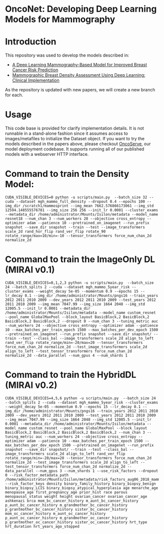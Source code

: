 # OncoNet: Developing Deep Learning Models for Mammography

# Introduction
This repository was used to develop the models described in:

- [A Deep Learning Mammography-Based Model for Improved Breast Cancer Risk Prediction](https://pubs.rsna.org/doi/)
- [Mammographic Breast Density Assessment Using
Deep Learning: Clinical Implementation](https://pubs.rsna.org/doi/10.1148/radiol.2018180694)

As the repository is updated with new papers, we will create a new branch for each.

# Usage
This code base is provided for clarify implementation details. It is not runnable in a stand-alone fashion since it assumes access to images/metafiles to initialize the Dataset object. If you want to try the models described in the papers above, please checkout [OncoServe](https://github.com/yala/OncoServe_Public), our model deployment codebase. It supports running all of our published models with a webserver HTTP interface.

# Command to train the Density Model:
```
CUDA_VISIBLE_DEVICES=0 python -u scripts/main.py  --batch_size 32 --cuda --dataset mgh_mammo_full_density --dropout 0.4 --epochs 100 --img_dir /scratch1/mammosprint --img_mean 7662.576866173061 --img_std 12594.148555576781 --img_size 256 256 --init_lr 0.0001 --cluster_exams --metadata_dir /home/administrator/Mounts/Isilon/metadata --model_name resnet18 --num_chan 3 --num_workers 20 --objective cross_entropy --optimizer adam --patience 10 --pretrained_on_imagenet --run_prefix snapshot --save_dir snapshot --train --test --image_transformers scale_2d rand_hor_flip rand_ver_flip rotate_90 rotate_range/max=10/min=-10 --tensor_transformers force_num_chan_2d normalize_2d
```

# Command to train the ImageOnly DL (MIRAI v0.1)
```
CUDA_VISIBLE_DEVICES=0,1,2,3 python -u scripts/main.py  --batch_size 24 --batch_splits 2 --cuda --dataset mgh_mammo_5year_risk --cluster_exams --weight_decay 5e-05 --momentum 0.9 --epochs 15 --lr_decay 0.1 --img_dir /home/administrator/Mounts/pngs16 --train_years 2012 2011 2010 2009 --dev_years 2012 2011 2010 2009 --test_years 2012 2011 2010 2009 --img_mean 7047.99 --img_size 1664 2048 --img_std 12005.5 --init_lr 0.0001 --metadata_dir /home/administrator/Mounts/Isilon/metadata --model_name custom_resnet --pool_name GlobalMaxPool --block_layout BasicBlock,2 BasicBlock,2 BasicBlock,2 BasicBlock,2 --dropout 0 --num_chan 3 --tuning_metric auc --num_workers 24 --objective cross_entropy --optimizer adam --patience 10 --max_batches_per_train_epoch 1500 --max_batches_per_dev_epoch 1500 --pretrained_on_imagenet --run_prefix snapshot --save_dir snapshot/ --train --test --class_bal --image_transformers scale_2d align_to_left rand_ver_flip rotate_range/min=-20/max=20 --tensor_transformers force_num_chan_2d normalize_2d --test_image_transformers scale_2d align_to_left --test_tensor_transformers force_num_chan_2d normalize_2d --data_parallel --num_gpus 4 --num_shards 1
```

# Command to train the HybridDL (MIRAI v0.2)
```
CUDA_VISIBLE_DEVICES=4,5,6 python -u scripts/main.py  --batch_size 24 --batch_splits 2 --cuda --dataset mgh_mammo_5year_risk --cluster_exams --weight_decay 5e-05 --momentum 0.9 --epochs 15 --lr_decay 0.1 --img_dir /home/administrator/Mounts/pngs16 --train_years 2012 2011 2010 2009 --dev_years 2012 2011 2010 2009 --test_years 2012 2011 2010 2009 --img_mean 7047.99 --img_size 1664 2048 --img_std 12005.5 --init_lr 0.0001 --metadata_dir /home/administrator/Mounts/Isilon/metadata --model_name custom_resnet --pool_name GlobalMaxPool --block_layout BasicBlock,2 BasicBlock,2 BasicBlock,2 BasicBlock,2 --num_chan 3 --tuning_metric auc --num_workers 24 --objective cross_entropy --optimizer adam --patience 10 --max_batches_per_train_epoch 1500 --max_batches_per_dev_epoch 1500 --pretrained_on_imagenet --run_prefix snapshot --save_dir snapshot/ --train --test --class_bal --image_transformers scale_2d align_to_left rand_ver_flip rotate_range/min=-20/max=20 --tensor_transformers force_num_chan_2d normalize_2d --test_image_transformers scale_2d align_to_left --test_tensor_transformers force_num_chan_2d normalize_2d --data_parallel --num_gpus 3 --num_shards 1 --use_risk_factors --dropout 0 --risk_factor_metadata_path /home/administrator/Mounts/Isilon/metadata/risk_factors_aug06_2018_mammo_and_mri.json --risk_factor_keys density binary_family_history binary_biopsy_benign binary_biopsy_LCIS binary_biopsy_atypical_hyperplasia age menarche_age menopause_age first_pregnancy_age prior_hist race parous menopausal_status weight height ovarian_cancer ovarian_cancer_age ashkenazi brca mom_bc_cancer_history m_aunt_bc_cancer_history p_aunt_bc_cancer_history m_grandmother_bc_cancer_history p_grantmother_bc_cancer_history sister_bc_cancer_history mom_oc_cancer_history m_aunt_oc_cancer_history p_aunt_oc_cancer_history m_grandmother_oc_cancer_history p_grantmother_oc_cancer_history sister_oc_cancer_history hrt_type hrt_duration hrt_years_ago_stopped
```

